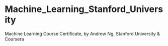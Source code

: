 # Machine_Learning_Stanford_University
Machine Learning Course Certificate, by Andrew Ng, Stanford University & Coursera
